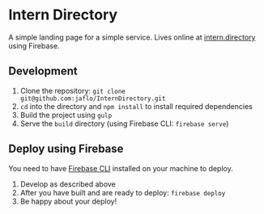 # Intern Directory

A simple landing page for a simple service. Lives online at [intern.directory](https://intern.directory/) using Firebase.

## Development

1. Clone the repository: `git clone git@github.com:jaflo/InternDirectory.git`
2. `cd` into the directory and `npm install` to install required dependencies
3. Build the project using `gulp`
4. Serve the `build` directory (using Firebase CLI: `firebase serve`)

## Deploy using Firebase

You need to have [Firebase CLI](https://firebase.google.com/docs/cli/) installed on your machine to deploy.

1. Develop as described above
2. After you have built and are ready to deploy: `firebase deploy`
3. Be happy about your deploy!
